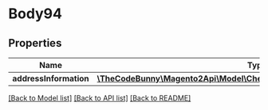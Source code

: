 # Body94

## Properties
Name | Type | Description | Notes
------------ | ------------- | ------------- | -------------
**addressInformation** | [**\TheCodeBunny\Magento2Api\Model\CheckoutDataShippingInformationInterface**](CheckoutDataShippingInformationInterface.md) |  | 

[[Back to Model list]](../README.md#documentation-for-models) [[Back to API list]](../README.md#documentation-for-api-endpoints) [[Back to README]](../README.md)


